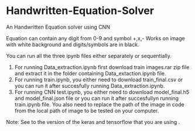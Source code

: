 # Handwritten-Equation-Solver
An Handwritten Equation solver using CNN

Equation can contain any digit from 0-9 and symbol +,x,- 
Works on image with white background and digits/symbols are in black.

You can run all the three ipynb files either separately or sequentially.
1. For running Data_extraction.ipynb first download train images.rar zip file and extract it in the folder containing Data_extaction.ipynb file.
2. For running train.ipynb, you either need to download train_final.csv or you can run it after succesfully running Data_extraction.ipynb.
3. For running CNN test.ipynb, you either need to download model_final.h5 and model_final.json file or you can run it after succesfullyn running train.ipynb file. You also need to replace the path of the image in code from the local path of image to be tested on your computer.

Note: See to the version of the keras and tensorflow that you are using .